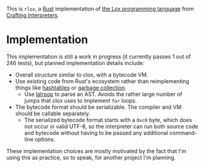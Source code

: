 This is `rlox`, a [Rust](https://rust-lang.org/) implementation of [the Lox programming language](https://craftinginterpreters.com/the-lox-language.html) from [Crafting Interpreters](https://craftinginterpreters.com/).

# Implementation

This implementation is still a work in progress (it currently passes 1 out of 246 tests), but planned implementation details include:

* Overall structure similar to clox, with a bytecode VM.
* Use existing code from Rust's ecosystem rather than reimplementing things like [hashtables](https://doc.rust-lang.org/std/collections/struct.HashMap.html) or [garbage collection](https://docs.rs/gc).
    * Use [lalrpop](https://lalrpop.github.io/lalrpop) to parse an AST. Avoids the rather large number of jumps that clox uses to implement `for` loops.
* The bytecode format should be serializable. The compiler and VM should be callable separately.
    * The serialized bytecode format starts with a `0xc0` byte, which does not occur in valid UTF-8, so the interpreter can run both source code and bytecode without having to be passed any additional command-line options.

These implementation choices are mostly motivated by the fact that I'm using this as practice, so to speak, for another project I'm planning.
